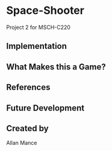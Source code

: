 # Space-Shooter
Project 2 for MSCH-C220

## Implementation

## What Makes this a Game?

## References

## Future Development

## Created by
Allan Mance
